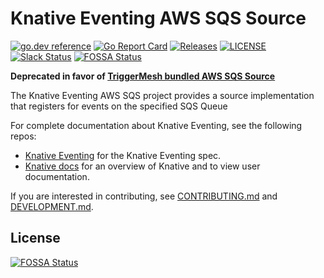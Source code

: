 # Knative Eventing AWS SQS Source

[![go.dev reference](https://img.shields.io/badge/go.dev-reference-007d9c?logo=go&logoColor=white)](https://pkg.go.dev/github.com/knative-sandbox/eventing-awssqs)
[![Go Report Card](https://goreportcard.com/badge/knative-sandbox/eventing-awssqs)](https://goreportcard.com/report/knative/eventing-)
[![Releases](https://img.shields.io/github/release-pre/knative-sandbox/eventing-awssqs.svg)](https://github.com/knative-sandbox/eventing-awssqs/releases)
[![LICENSE](https://img.shields.io/github/license/knative-sandbox/eventing-awssqs.svg)](https://github.com/knative-sandbox/eventing-awssqs/blob/master/LICENSE)
[![Slack Status](https://img.shields.io/badge/slack-join_chat-white.svg?logo=slack&style=social)](https://knative.slack.com)
[![FOSSA Status](https://app.fossa.com/api/projects/git%2Bgithub.com%2Fknative-extensions%2Feventing-awssqs.svg?type=shield)](https://app.fossa.com/projects/git%2Bgithub.com%2Fknative-extensions%2Feventing-awssqs?ref=badge_shield)

**Deprecated in  favor of [TriggerMesh bundled AWS SQS Source](https://github.com/triggermesh/triggermesh)**


The Knative Eventing AWS SQS project provides a source implementation that
registers for events on the specified SQS Queue

For complete documentation about Knative Eventing, see the following repos:

- [Knative Eventing](https://www.knative.dev/docs/eventing/) for the Knative
  Eventing spec.
- [Knative docs](https://www.knative.dev/docs/) for an overview of Knative and
  to view user documentation.

If you are interested in contributing, see [CONTRIBUTING.md](./CONTRIBUTING.md)
and [DEVELOPMENT.md](./DEVELOPMENT.md).


## License
[![FOSSA Status](https://app.fossa.com/api/projects/git%2Bgithub.com%2Fknative-extensions%2Feventing-awssqs.svg?type=large)](https://app.fossa.com/projects/git%2Bgithub.com%2Fknative-extensions%2Feventing-awssqs?ref=badge_large)